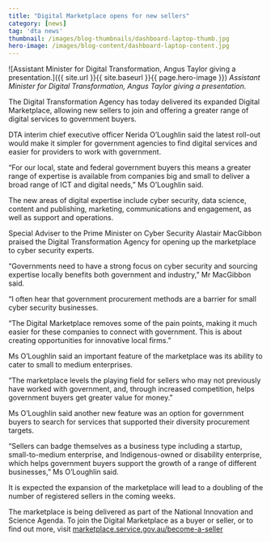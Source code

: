 ```yaml
---
title: "Digital Marketplace opens for new sellers"
category: [news]
tag: 'dta news'
thumbnail: /images/blog-thumbnails/dashboard-laptop-thumb.jpg
hero-image: /images/blog-content/dashboard-laptop-content.jpg
---
```


![Assistant Minister for Digital Transformation, Angus Taylor giving a presentation.]({{ site.url }}{{ site.baseurl }}{{ page.hero-image }})
*Assistant Minister for Digital Transformation, Angus Taylor giving a presentation.*

The Digital Transformation Agency has today delivered its expanded Digital Marketplace, allowing new sellers to join and offering a greater range of digital services to government buyers.

DTA interim chief executive officer Nerida O’Loughlin said the latest roll-out would make it simpler for government agencies to find digital services and easier for providers to work with government.

“For our local, state and federal government buyers this means a greater range of expertise is available from companies big and small to deliver a broad range of ICT and digital needs,” Ms O’Loughlin said.  

The new areas of digital expertise include cyber security, data science, content and publishing, marketing, communications and engagement, as well as support and operations.

Special Adviser to the Prime Minister on Cyber Security Alastair MacGibbon praised the Digital Transformation Agency for opening up the marketplace to cyber security experts.

“Governments need to have a strong focus on cyber security and sourcing expertise locally benefits both government and industry,” Mr MacGibbon said.

“I often hear that government procurement methods are a barrier for small cyber security businesses.

“The Digital Marketplace removes some of the pain points, making it much easier for these companies to connect with government. This is about creating opportunities for innovative local firms.”

Ms O’Loughlin said an important feature of the marketplace was its ability to cater to small to medium enterprises.

“The marketplace levels the playing field for sellers who may not previously have worked with government, and, through increased competition, helps government buyers get greater value for money.”

Ms O’Loughlin said another new feature was an option for government buyers to search for services that supported their diversity procurement targets.

“Sellers can badge themselves as a business type including a startup, small-to-medium enterprise, and Indigenous-owned or disability enterprise, which helps government buyers support the growth of a range of different businesses,” Ms O’Loughlin said.

It is expected the expansion of the marketplace will lead to a doubling of the number of registered sellers in the coming weeks.  

The marketplace is being delivered as part of the National Innovation and Science Agenda. To join the Digital Marketplace as a buyer or seller, or to find out more, visit [marketplace.service.gov.au/become-a-seller](https://marketplace.service.gov.au/become-a-seller)
